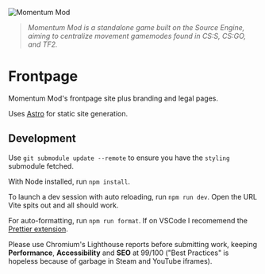 ![Momentum Mod](https://momentum-mod.org/assets/images/logo.svg)

> _Momentum Mod is a standalone game built on the Source Engine, aiming to
> centralize movement gamemodes found in CS:S, CS:GO, and TF2._

# Frontpage

Momentum Mod's frontpage site plus branding and legal pages.

Uses [Astro](https://astro.build/) for static site generation.

## Development

Use `git submodule update --remote` to ensure you have the `styling` submodule
fetched.

With Node installed, run `npm install`.

To launch a dev session with auto reloading, run `npm run dev`. Open the URL
Vite spits out and all should work.

For auto-formatting, run `npm run format`. If on VSCode I recomemend the
[Prettier extension](https://marketplace.visualstudio.com/items?itemName=esbenp.prettier-vscode).

Please use Chromium's Lighthouse reports before submitting work, keeping
**Performance**, **Accessibility** and **SEO** at 99/100 ("Best Practices" is
hopeless because of garbage in Steam and YouTube iframes).
